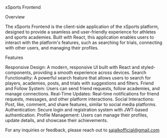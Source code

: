 xSports Frontend

Overview

The xSports Frontend is the client-side application of the xSports platform, designed to provide a seamless and user-friendly experience for athletes and sports academies. Built with React, this application enables users to interact with the platform's features, such as searching for trials, connecting with other users, and managing their profiles.

Features

Responsive Design: A modern, responsive UI built with React and styled-components, providing a smooth experience across devices.
Search Functionality: A powerful search feature that allows users to search for players, academies, posts, and trials with suggestions and filters.
Friend and Follow System: Users can send friend requests, follow academies, and manage connections.
Real-Time Updates: Real-time notifications for friend requests, messages, and other platform interactions.
Social Interactions: Post, like, comment, and share features, similar to social media platforms.
Authentication: Secure login and registration system with JWT-based authentication.
Profile Management: Users can manage their profiles, update details, and showcase their achievements.

For any inquiries or feedback, please reach out to sajalkofficial@gmail.com

